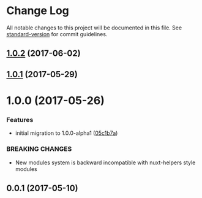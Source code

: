 # Change Log

All notable changes to this project will be documented in this file.
See [standard-version](https://github.com/conventional-changelog/standard-version) for commit guidelines.

<a name="1.0.2"></a>
## [1.0.2](https://github.com/nuxt/modules/compare/@nuxtjs/optimize@1.0.1...@nuxtjs/optimize@1.0.2) (2017-06-02)




<a name="1.0.1"></a>
## [1.0.1](https://github.com/nuxt/modules/compare/@nuxtjs/optimize@1.0.0...@nuxtjs/optimize@1.0.1) (2017-05-29)




<a name="1.0.0"></a>
# 1.0.0 (2017-05-26)


### Features

* initial migration to 1.0.0-alpha1 ([05c1b7a](https://github.com/nuxt/modules/commit/05c1b7a))


### BREAKING CHANGES

* New modules system is backward incompatible with nuxt-helpers style modules




<a name="0.0.1"></a>
## 0.0.1 (2017-05-10)
